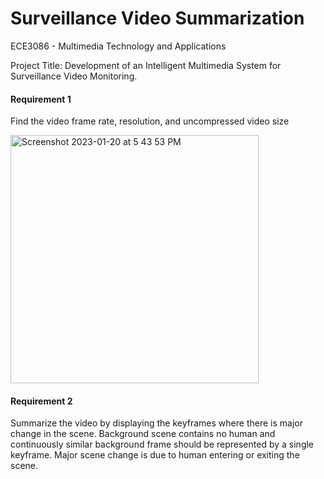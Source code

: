 # Surveillance Video Summarization
ECE3086 - Multimedia Technology and Applications 

Project Title: Development of an Intelligent Multimedia System for Surveillance Video Monitoring.

#### Requirement 1
Find the video frame rate, resolution, and uncompressed video size

<img width="397" alt="Screenshot 2023-01-20 at 5 43 53 PM" src="https://user-images.githubusercontent.com/117178074/213664727-17f54f8c-17d2-416c-b559-3bf1f10699d0.png">

#### Requirement 2
Summarize the video by displaying the keyframes where there is major change in the scene. Background scene contains no human and continuously similar background frame should be represented by a single keyframe. Major scene change is due to human entering or exiting the scene. 

